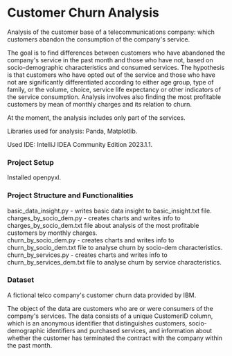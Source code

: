 # Customer Churn Analysis
Analysis of the customer base of a telecommunications company: which customers abandon the consumption of
the company's service.  

The goal is to find differences between customers who have abandoned the company's service in the past month and those
who have not, based on socio-demographic characteristics and consumed services. The hypothesis is that
customers who have opted out of the service and those who have not are significantly differentiated according to either
age group, type of family, or the volume, choice, service life expectancy or other indicators of the service consumption.
Analysis involves also finding the most profitable customers by mean of monthly charges and its relation to churn.  

At the moment, the analysis includes only part of the services.  

Libraries used for analysis: Panda, Matplotlib.  

Used IDE: IntelliJ IDEA Community Edition 2023.1.1.  

### Project Setup

Installed openpyxl.  

### Project Structure and Functionalities  

basic_data_insight.py - writes basic data insight to basic_insight.txt file.  
charges_by_socio_dem.py - creates charts and writes info to charges_by_socio_dem.txt file about analysis of the most
profitable customers by monthly charges.  
churn_by_socio_dem.py - creates charts and writes info to churn_by_socio_dem.txt file to analyse churn by socio-dem
characteristics.  
churn_by_services.py - creates charts and writes info to churn_by_services_dem.txt file to analyse churn by service
characteristics.

### Dataset

A fictional telco company's customer churn data provided by IBM.  

The object of the data are customers who are or were consumers of the company's services. The data consists of 
a unique CustomerID column, which is an anonymous identifier that distinguishes customers, socio-demographic 
identifiers and purchased services, and information about whether the customer has terminated the contract with 
the company within the past month.  

